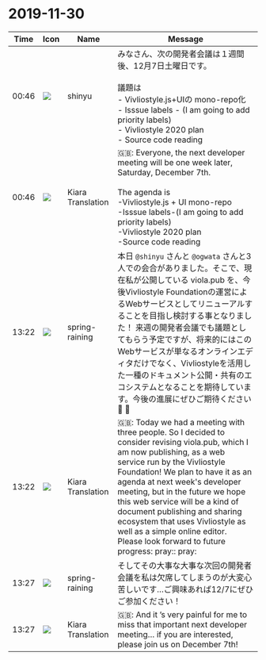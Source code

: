 # 2019-11-30

|Time|Icon|Name|Message|
|---|---|---|---|
|00:46|![](https://avatars.slack-edge.com/2018-04-27/354445776386_e258f5ed5ba887b08668_72.jpg)|shinyu|みなさん、次の開発者会議は１週間後、12月7日土曜日です。<br><br>議題は<br>- Vivliostyle.js+UIの mono-repo化<br>- Isssue labels - (I am going to add priority labels)<br>- Vivliostyle 2020 plan<br>- Source code reading|
|00:46|![](https://avatars.slack-edge.com/2019-08-21/732685848020_f3f20736795184660348_72.png)|Kiara Translation|🇬🇧: Everyone, the next developer meeting will be one week later, Saturday, December 7th.<br><br>The agenda is<br>-Vivliostyle.js + UI mono-repo<br>-Isssue labels-(I am going to add priority labels)<br>-Vivliostyle 2020 plan<br>-Source code reading|
|13:22|![](https://secure.gravatar.com/avatar/1ac180f0868137292905c311b5fff781.jpg?s=72&d=https%3A%2F%2Fa.slack-edge.com%2Fdf10d%2Fimg%2Favatars%2Fava_0021-72.png)|spring-raining|本日 `@shinyu` さんと `@ogwata` さんと3人での会合がありました。そこで、現在私が公開している viola.pub を、今後Vivliostyle Foundationの運営によるWebサービスとしてリニューアルすることを目指し検討する事となりました！ 来週の開発者会議でも議題としてもらう予定ですが、将来的にはこのWebサービスが単なるオンラインエディタだけでなく、Vivliostyleを活用した一種のドキュメント公開・共有のエコシステムとなることを期待しています。今後の進展にぜひご期待ください 🙏  🙏|
|13:22|![](https://avatars.slack-edge.com/2019-08-21/732685848020_f3f20736795184660348_72.png)|Kiara Translation|🇬🇧: Today we had a meeting with three people. So I decided to consider revising viola.pub, which I am now publishing, as a web service run by the Vivliostyle Foundation! We plan to have it as an agenda at next week's developer meeting, but in the future we hope this web service will be a kind of document publishing and sharing ecosystem that uses Vivliostyle as well as a simple online editor. Please look forward to future progress: pray:: pray:|
|13:27|![](https://secure.gravatar.com/avatar/1ac180f0868137292905c311b5fff781.jpg?s=72&d=https%3A%2F%2Fa.slack-edge.com%2Fdf10d%2Fimg%2Favatars%2Fava_0021-72.png)|spring-raining|そしてその大事な大事な次回の開発者会議を私は欠席してしまうのが大変心苦しいです…ご興味あれば12/7にぜひご参加ください！|
|13:27|![](https://avatars.slack-edge.com/2019-08-21/732685848020_f3f20736795184660348_72.png)|Kiara Translation|🇬🇧: And it ’s very painful for me to miss that important next developer meeting… if you are interested, please join us on December 7th!|
